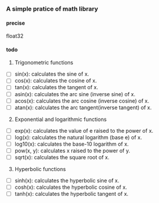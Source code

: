 ### A simple pratice of math library

#### precise

float32

#### todo

1. Trigonometric functions

* [ ] sin(x): calculates the sine of x.
* [ ] cos(x): calculates the cosine of x.
* [ ] tan(x): calculates the tangent of x.
* [ ] asin(x): calculates the arc sine (inverse sine) of x.
* [ ] acos(x): calculates the arc cosine (inverse cosine) of x.
* [ ] atan(x): calculates the arc tangent(inverse tangent) of x.

2. Exponential and logarithmic functions

* [ ] exp(x): calculates the value of e raised to the power of x.
* [ ] log(x): calculates the natural logarithm (base e) of x.
* [ ] log10(x): calculates the base-10 logarithm of x.
* [ ] pow(x, y): calculates x raised to the power of y.
* [ ] sqrt(x): calculates the square root of x.

3. Hyperbolic functions

* [ ] sinh(x): calculates the hyperbolic sine of x.
* [ ] cosh(x): calculates the hyperbolic cosine of x.
* [ ] tanh(x): calculates the hyperbolic tangent of x.
